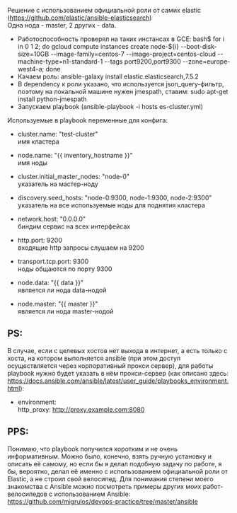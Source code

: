 Решение с использованием официальной роли от самих elastic (https://github.com/elastic/ansible-elasticsearch)  
Одна нода - master, 2 других - data.  
- Работоспособность проверял на таких инстансах в GCE: bash$ for i in 0 1 2; do gcloud compute instances create node-${i} --boot-disk-size=10GB --image-family=centos-7 --image-project=centos-cloud --machine-type=n1-standard-1 --tags port9200,port9300 --zone=europe-west4-a; done  
- Качаем роль: ansible-galaxy install elastic.elasticsearch,7.5.2  
- В dependency к роли указано, что используется json_query-фильтр, поэтому на локальной машине нужен jmespath, ставим: sudo apt-get install python-jmespath  
- Запускаем playbook (ansible-playbook -i hosts es-cluster.yml)


Используемые в playbook переменные для конфига:

- cluster.name: "test-cluster"  
имя кластера
  
- node.name: "{{ inventory_hostname }}"  
имя ноды
  
- cluster.initial_master_nodes: "node-0"  
указатель на мастер-ноду
  
- discovery.seed_hosts: "node-0:9300, node-1:9300, node-2:9300"  
указатель на все используемые ноды для поднятия кластера
  
- network.host: "0.0.0.0"  
биндим сервис на всех интерфейсах
  
- http.port: 9200  
входящие http запросы слушаем на 9200
  
- transport.tcp.port: 9300  
ноды общаются по порту 9300
  
- node.data: "{{ data }}"  
является ли нода data-нодой
  
- node.master: "{{ master }}"  
является ли нода master-нодой

## PS:
В случае, если с целевых хостов нет выхода в интернет, а есть только с хоста, на котором выполняется ansible (при этом доступ осуществляется через корпоративный прокси сервер), для работы playbook нужно будет указать в нём прокси-сервер (как описано здесь: https://docs.ansible.com/ansible/latest/user_guide/playbooks_environment.html):  
-  environment:  
     http_proxy: http://proxy.example.com:8080

## PPS:
Понимаю, что playbook получился коротким и не очень информативным. Можно было, конечно, взять ручную установку и описать её самому, но если бы я делал подобную задачу по работе, я бы, вероятно, делал её именно с использованием официальной роли от Elastic, а не строил свой велосипед. Для понимания степени моего знакомства с Ansible можно посмотреть примеры других моих работ-велосипедов с использованием Ansible: https://github.com/migrulos/devops-practice/tree/master/ansible
